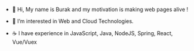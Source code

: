 - 👋  Hi, My name is Burak and my motivation is making web pages alive !
 
 - 👀 I’m interested in Web and Cloud Technologies.
 
- ☕️ I have experience in JavaScript, Java, NodeJS, Spring, React, Vue/Vuex
<!---
dburak/dburak is a ✨ special ✨ repository because its `README.md` (this file) appears on your GitHub profile.
You can click the Preview link to take a look at your changes.
--->
